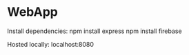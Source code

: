 # WebApp


Install dependencies: 
npm install express
npm install firebase

Hosted locally: localhost:8080

